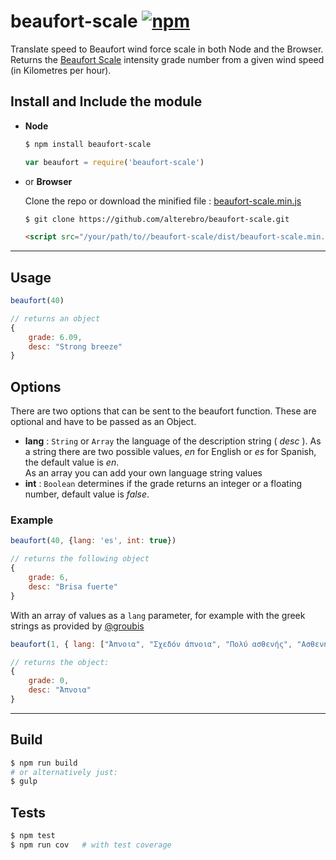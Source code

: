 # beaufort-scale [![npm](https://img.shields.io/npm/v/beaufort-scale.svg?label=&color=24292e)](https://github.com/alterebro/beaufort-scale/releases/latest)

Translate speed to Beaufort wind force scale in both Node and the Browser.
Returns the [Beaufort Scale](https://en.wikipedia.org/wiki/Beaufort_scale) intensity grade number from a given wind speed (in Kilometres per hour).


## Install and Include the module

- **Node**

	```sh
	$ npm install beaufort-scale
	```

	```js
	var beaufort = require('beaufort-scale')
	```

- or **Browser**

	Clone the repo or download the minified file : [beaufort-scale.min.js](https://raw.githubusercontent.com/alterebro/beaufort-scale/master/dist/beaufort-scale.min.js)

	```sh
	$ git clone https://github.com/alterebro/beaufort-scale.git
	```

	```html
	<script src="/your/path/to//beaufort-scale/dist/beaufort-scale.min.js"></script>
	```

---

## Usage

```js
beaufort(40)

// returns an object
{
	grade: 6.09,
	desc: "Strong breeze"
}
```

## Options

There are two options that can be sent to the beaufort function. These are optional and have to be passed as an Object.

- **lang** : `String` or `Array` the language of the description string ( *desc* ). As a string there are two possible values, *en* for English or *es* for Spanish, the default value is *en*.  
As an array you can add your own language string values
- **int** : `Boolean` determines if the grade returns an integer or a floating number, default value is *false*.

### Example

```js
beaufort(40, {lang: 'es', int: true})

// returns the following object
{
	grade: 6,
	desc: "Brisa fuerte"
}
```

With an array of values as a `lang` parameter, for example with the greek strings as provided by [@groubis](https://github.com/alterebro/beaufort-scale/issues/1)

```js
beaufort(1, { lang: ["Άπνοια", "Σχεδόν άπνοια", "Πολύ ασθενής", "Ασθενής", "Σχεδόν μέτριος", "Μέτριος", "Ισχυρός", "Σχεδόν θυελλώδης", "Θυελλώδης", "Πολύ θυελλώδης", "Θύελλα", "Σφοδρή θύελλα", "Τυφώνας"], int : true });

// returns the object:
{
	grade: 0,
	desc: "Άπνοια"
}
```


---

## Build

```sh
$ npm run build
# or alternatively just:
$ gulp
```

## Tests

```sh
$ npm test
$ npm run cov 	# with test coverage
```
